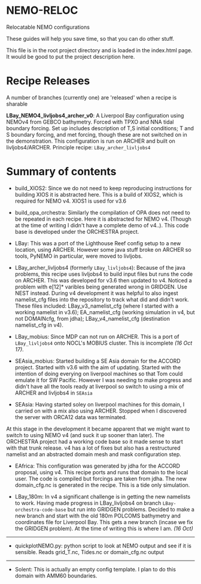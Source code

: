 # NEMO-RELOC
Relocatable NEMO configurations

These guides will help you save time, so that you can do other stuff.

This file is in the root project directory and is loaded in the index.html page. It would be good to put the project description here.

Recipe Releases
===============

A number of branches (currently one) are 'released' when a recipe is sharable

**LBay_NEMO4_livljobs4_archer_v0**: A Liverpool Bay configuration using NEMOv4 from GEBCO bathymetry.
Forced with TPXO and NNA tidal boundary forcing.
Set up includes description of T,S initial conditions;  T and S boundary forcing, and met forcing, though these are not switched on in the demonstration.
This configuration is run on ARCHER and built on livljobs4/ARCHER.
Principle recipe: ``LBay_archer_livljobs4``


Summary of contents
===================

* build_XIOS2: Since we do not need to keep reproducing instructions for building XIOS it is abstracted here. This is a build of XIOS2, which is required for NEMO v4. XIOS1 is used for v3.6

* build_opa_orchestra: Similarly the compilation of OPA does not need to be repeated in each recipe. Here it is abstracted for NEMO v4. (Though at the time of writing I didn't have a complete demo of v4..). This code base is developed under the ORCHESTRA project.

* LBay: This was a port of the Lighthouse Reef config setup to a new location, using ARCHER. However some java stuff broke on ARCHER so tools, PyNEMO in particular, were moved to livljobs.

* LBay_archer_livljobs4 (formerly ``LBay_livljobs4``): Because of the java problems, this recipe uses livljobs4 to build input files but runs the code on ARCHER. This
was developed for v3.6 then updated to v4. Noticed a problem with e[12]* varibles being generated wrong in GRIDGEN. Use NEST instead. During v4 development it was helpful to also ingest namelist_cfg files into the repository to track what did and didn't work. These files included: LBay_v3_namelist_cfg (where I started with a working namelist in v3.6); EA_namelist_cfg (working simulation in v4, but not DOMAINcfg, from jdha); LBay_v4_namelist_cfg (destination namelist_cfg in v4).

* LBay_mobius: Since MDP can not run on ARCHER. This is a port of ``LBay_livljobs4`` onto NOCL's MOBIUS cluster. This is incomplete *(16 Oct 17)*.

* SEAsia_mobius: Started building a SE Asia domain for the ACCORD project. Started with v3.6 with the aim of updating. Started with the intention of doing everying on liverpool machines so that Tom could emulate it for SW Pacific. However I was needing to make progress and didn't have all the tools ready at liverpool so switch to using a mix of ARCHER and livljobs4 in ``SEAsia``

* SEAsia: Having started soley on liverpool machines for this domain, I carried on with a mix also using ARCHER. Stopped when I discovered the server with ORCA12 data was terminated.

At this stage in the development it became apparent that we might want to switch to using NEMO v4 (and suck it up sooner than later). The ORCHESTRA project had a working code base so it made sense to start with that trunk release. v4 has a lot of fixes but also has a restructured namelist and an abstracted domain mesh and mask configuration step.

* EAfrica: This configuration was generated by jdha for the ACCORD proposal, using v4. This recipe ports and runs that domain to the local user. The code is compiled but forcings are taken from jdha. The new domain_cfg.nc is generated in the recipe.
This is a tide only simulation.

* LBay_180m: In v4 a significant challenge is in getting the new namelists to work. Having made progress in LBay_livljobs4 on branch ``LBay-orchestra-code-base`` but run into GRIDGEN problems. Decided to make a new branch and start with the old 180m POLCOMS bathymetry and coordinates file for Liverpool Bay. This gets a new branch (incase we fix the GRIDGEN problem). At the time of writing this is where I am. *(16 Oct)*

---

* quickplotNEMO.py: python script to look at NEMO output and see if it is sensible. Reads grid_T.nc, Tides.nc or domain_cfg.nc output

---

* Solent: This is actually an empty config template. I plan to do this domain with AMM60 boundaries.

